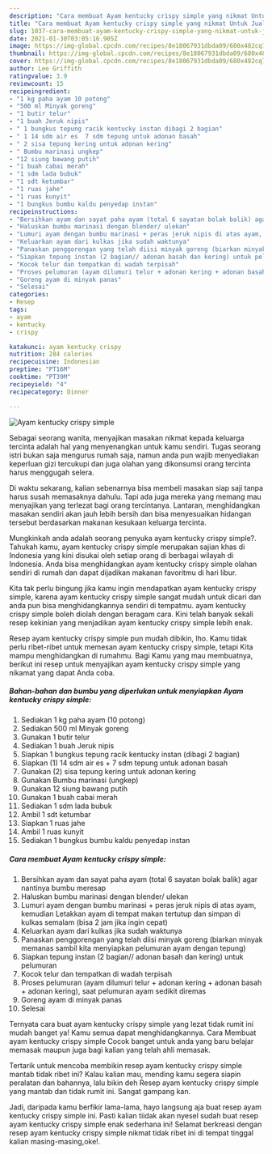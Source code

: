 ```yaml
---
description: "Cara membuat Ayam kentucky crispy simple yang nikmat Untuk Jualan"
title: "Cara membuat Ayam kentucky crispy simple yang nikmat Untuk Jualan"
slug: 1037-cara-membuat-ayam-kentucky-crispy-simple-yang-nikmat-untuk-jualan
date: 2021-01-30T03:05:16.905Z
image: https://img-global.cpcdn.com/recipes/8e18067931dbda09/680x482cq70/ayam-kentucky-crispy-simple-foto-resep-utama.jpg
thumbnail: https://img-global.cpcdn.com/recipes/8e18067931dbda09/680x482cq70/ayam-kentucky-crispy-simple-foto-resep-utama.jpg
cover: https://img-global.cpcdn.com/recipes/8e18067931dbda09/680x482cq70/ayam-kentucky-crispy-simple-foto-resep-utama.jpg
author: Lee Griffith
ratingvalue: 3.9
reviewcount: 15
recipeingredient:
- "1 kg paha ayam 10 potong"
- "500 ml Minyak goreng"
- "1 butir telur"
- "1 buah Jeruk nipis"
- " 1 bungkus tepung racik kentucky instan dibagi 2 bagian"
- " 1 14 sdm air es  7 sdm tepung untuk adonan basah"
- " 2 sisa tepung kering untuk adonan kering"
- " Bumbu marinasi ungkep"
- "12 siung bawang putih"
- "1 buah cabai merah"
- "1 sdm lada bubuk"
- "1 sdt ketumbar"
- "1 ruas jahe"
- "1 ruas kunyit"
- "1 bungkus bumbu kaldu penyedap instan"
recipeinstructions:
- "Bersihkan ayam dan sayat paha ayam (total 6 sayatan bolak balik) agar nantinya bumbu meresap"
- "Haluskan bumbu marinasi dengan blender/ ulekan"
- "Lumuri ayam dengan bumbu marinasi + peras jeruk nipis di atas ayam, kemudian Letakkan ayam di tempat makan tertutup dan simpan di kulkas semalam (bisa 2 jam jika ingin cepat)"
- "Keluarkan ayam dari kulkas jika sudah waktunya"
- "Panaskan penggorengan yang telah diisi minyak goreng (biarkan minyak memanas sambil kita menyiapkan pelumuran ayam dengan tepung)"
- "Siapkan tepung instan (2 bagian// adonan basah dan kering) untuk pelumuran"
- "Kocok telur dan tempatkan di wadah terpisah"
- "Proses pelumuran (ayam dilumuri telur + adonan kering + adonan basah + adonan kering), saat pelumuran ayam sedikit diremas"
- "Goreng ayam di minyak panas"
- "Selesai"
categories:
- Resep
tags:
- ayam
- kentucky
- crispy

katakunci: ayam kentucky crispy 
nutrition: 284 calories
recipecuisine: Indonesian
preptime: "PT16M"
cooktime: "PT39M"
recipeyield: "4"
recipecategory: Dinner

---
```



![Ayam kentucky crispy simple](https://img-global.cpcdn.com/recipes/8e18067931dbda09/680x482cq70/ayam-kentucky-crispy-simple-foto-resep-utama.jpg)

Sebagai seorang wanita, menyajikan masakan nikmat kepada keluarga tercinta adalah hal yang menyenangkan untuk kamu sendiri. Tugas seorang istri bukan saja mengurus rumah saja, namun anda pun wajib menyediakan keperluan gizi tercukupi dan juga olahan yang dikonsumsi orang tercinta harus menggugah selera.

Di waktu  sekarang, kalian sebenarnya bisa membeli masakan siap saji tanpa harus susah memasaknya dahulu. Tapi ada juga mereka yang memang mau menyajikan yang terlezat bagi orang tercintanya. Lantaran, menghidangkan masakan sendiri akan jauh lebih bersih dan bisa menyesuaikan hidangan tersebut berdasarkan makanan kesukaan keluarga tercinta. 



Mungkinkah anda adalah seorang penyuka ayam kentucky crispy simple?. Tahukah kamu, ayam kentucky crispy simple merupakan sajian khas di Indonesia yang kini disukai oleh setiap orang di berbagai wilayah di Indonesia. Anda bisa menghidangkan ayam kentucky crispy simple olahan sendiri di rumah dan dapat dijadikan makanan favoritmu di hari libur.

Kita tak perlu bingung jika kamu ingin mendapatkan ayam kentucky crispy simple, karena ayam kentucky crispy simple sangat mudah untuk dicari dan anda pun bisa menghidangkannya sendiri di tempatmu. ayam kentucky crispy simple boleh diolah dengan beragam cara. Kini telah banyak sekali resep kekinian yang menjadikan ayam kentucky crispy simple lebih enak.

Resep ayam kentucky crispy simple pun mudah dibikin, lho. Kamu tidak perlu ribet-ribet untuk memesan ayam kentucky crispy simple, tetapi Kita mampu menghidangkan di rumahmu. Bagi Kamu yang mau membuatnya, berikut ini resep untuk menyajikan ayam kentucky crispy simple yang nikamat yang dapat Anda coba.

<!--inarticleads1-->

##### Bahan-bahan dan bumbu yang diperlukan untuk menyiapkan Ayam kentucky crispy simple:

1. Sediakan 1 kg paha ayam (10 potong)
1. Sediakan 500 ml Minyak goreng
1. Gunakan 1 butir telur
1. Sediakan 1 buah Jeruk nipis
1. Siapkan  1 bungkus tepung racik kentucky instan (dibagi 2 bagian)
1. Siapkan  (1) 14 sdm air es + 7 sdm tepung untuk adonan basah
1. Gunakan  (2) sisa tepung kering untuk adonan kering
1. Gunakan  Bumbu marinasi (ungkep)
1. Gunakan 12 siung bawang putih
1. Gunakan 1 buah cabai merah
1. Sediakan 1 sdm lada bubuk
1. Ambil 1 sdt ketumbar
1. Siapkan 1 ruas jahe
1. Ambil 1 ruas kunyit
1. Sediakan 1 bungkus bumbu kaldu penyedap instan




<!--inarticleads2-->

##### Cara membuat Ayam kentucky crispy simple:

1. Bersihkan ayam dan sayat paha ayam (total 6 sayatan bolak balik) agar nantinya bumbu meresap
1. Haluskan bumbu marinasi dengan blender/ ulekan
1. Lumuri ayam dengan bumbu marinasi + peras jeruk nipis di atas ayam, kemudian Letakkan ayam di tempat makan tertutup dan simpan di kulkas semalam (bisa 2 jam jika ingin cepat)
1. Keluarkan ayam dari kulkas jika sudah waktunya
1. Panaskan penggorengan yang telah diisi minyak goreng (biarkan minyak memanas sambil kita menyiapkan pelumuran ayam dengan tepung)
1. Siapkan tepung instan (2 bagian// adonan basah dan kering) untuk pelumuran
1. Kocok telur dan tempatkan di wadah terpisah
1. Proses pelumuran (ayam dilumuri telur + adonan kering + adonan basah + adonan kering), saat pelumuran ayam sedikit diremas
1. Goreng ayam di minyak panas
1. Selesai




Ternyata cara buat ayam kentucky crispy simple yang lezat tidak rumit ini mudah banget ya! Kamu semua dapat menghidangkannya. Cara Membuat ayam kentucky crispy simple Cocok banget untuk anda yang baru belajar memasak maupun juga bagi kalian yang telah ahli memasak.

Tertarik untuk mencoba membikin resep ayam kentucky crispy simple mantab tidak ribet ini? Kalau kalian mau, mending kamu segera siapin peralatan dan bahannya, lalu bikin deh Resep ayam kentucky crispy simple yang mantab dan tidak rumit ini. Sangat gampang kan. 

Jadi, daripada kamu berfikir lama-lama, hayo langsung aja buat resep ayam kentucky crispy simple ini. Pasti kalian tiidak akan nyesel sudah buat resep ayam kentucky crispy simple enak sederhana ini! Selamat berkreasi dengan resep ayam kentucky crispy simple nikmat tidak ribet ini di tempat tinggal kalian masing-masing,oke!.

